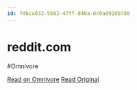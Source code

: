 ```yaml
---
id: 7d6ca632-5b82-47ff-846a-6c0a992db7d8
---
```


# reddit.com
#Omnivore

[Read on Omnivore](https://omnivore.app/me/https-www-reddit-com-r-running-comments-1-di-3-m-45-banff-half-m-190beaeaec1)
[Read Original](https://www.reddit.com/r/running/comments/1di3m45/banff_half_marathon_race_report_completing_my/?chainedPosts=t3_lsaz77)


